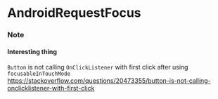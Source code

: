 # AndroidRequestFocus


### Note
#### Interesting thing
`Button` is not calling `OnClickListener` with first click after using `focusableInTouchMode`
https://stackoverflow.com/questions/20473355/button-is-not-calling-onclicklistener-with-first-click